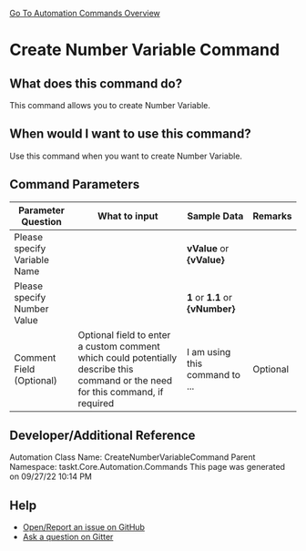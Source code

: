 <!--TITLE: Create Number Variable Command -->
<!-- SUBTITLE: a command in the Numerical Commands group. -->
[Go To Automation Commands Overview](/automation-commands.md)


# Create Number Variable Command


## What does this command do?
This command allows you to create Number Variable.


## When would I want to use this command?
Use this command when you want to create Number Variable.


## Command Parameters
| Parameter Question   	| What to input  	|  Sample Data 	| Remarks  	|
| ---                    | ---               | ---           | ---       |
|Please specify Variable Name||**vValue** or **{vValue}**||
|Please specify Number Value||**1** or **1.1** or **{vNumber}**||
|Comment Field (Optional)|Optional field to enter a custom comment which could potentially describe this command or the need for this command, if required|I am using this command to ...|Optional|








## Developer/Additional Reference
Automation Class Name: CreateNumberVariableCommand
Parent Namespace: taskt.Core.Automation.Commands
This page was generated on 09/27/22 10:14 PM


## Help
- [Open/Report an issue on GitHub](https://github.com/rcktrncn/taskt/issues/new)
- [Ask a question on Gitter](https://gitter.im/taskt-rpa/Lobby)
